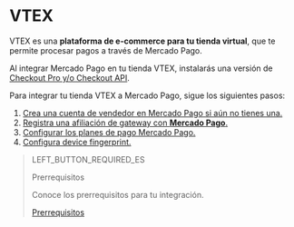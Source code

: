 # VTEX

VTEX es una **plataforma de e-commerce para tu tienda virtual**, que te permite procesar pagos a través de Mercado Pago.

Al integrar Mercado Pago en tu tienda VTEX, instalarás una versión de [Checkout Pro y/o Checkout API](https://www.mercadopago.com.ar/herramientas-para-vender/cobrar).

Para integrar tu tienda VTEX a Mercado Pago, sigue los siguientes pasos:

1. [Crea una cuenta de vendedor en Mercado Pago si aún no tienes una.](https://www.mercadopago[FAKER][URL][DOMAIN]/hub/registration/landing)
2. [Registra una afiliación de gateway con **Mercado Pago**.](https://www.mercadopago[FAKER][URL][DOMAIN]/developers/es/guides/plugins/unofficial/vtex/gateway-affiliations)
3. [Configurar los planes de pago Mercado Pago.](https://www.mercadopago[FAKER][URL][DOMAIN]/developers/es/guides/plugins/unofficial/vtex/configure-payment-conditions)
4. [Configura device fingerprint.](https://www.mercadopago[FAKER][URL][DOMAIN]/developers/es/guides/plugins/unofficial/vtex/device-fingerprint)

> LEFT_BUTTON_REQUIRED_ES
>
> Prerrequisitos
>
> Conoce los prerrequisitos para tu integración.
>
> [Prerrequisitos](https://www.mercadopago[FAKER][URL][DOMAIN]/developers/es/guides/plugins/unofficial/vtex/prerequisites)